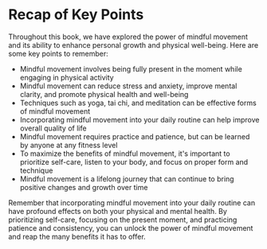 Recap of Key Points
===========================================

Throughout this book, we have explored the power of mindful movement and its ability to enhance personal growth and physical well-being. Here are some key points to remember:

* Mindful movement involves being fully present in the moment while engaging in physical activity
* Mindful movement can reduce stress and anxiety, improve mental clarity, and promote physical health and well-being
* Techniques such as yoga, tai chi, and meditation can be effective forms of mindful movement
* Incorporating mindful movement into your daily routine can help improve overall quality of life
* Mindful movement requires practice and patience, but can be learned by anyone at any fitness level
* To maximize the benefits of mindful movement, it's important to prioritize self-care, listen to your body, and focus on proper form and technique
* Mindful movement is a lifelong journey that can continue to bring positive changes and growth over time

Remember that incorporating mindful movement into your daily routine can have profound effects on both your physical and mental health. By prioritizing self-care, focusing on the present moment, and practicing patience and consistency, you can unlock the power of mindful movement and reap the many benefits it has to offer.
